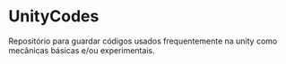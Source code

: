 # UnityCodes
Repositório para guardar códigos usados frequentemente na unity como mecânicas básicas e/ou experimentais.
